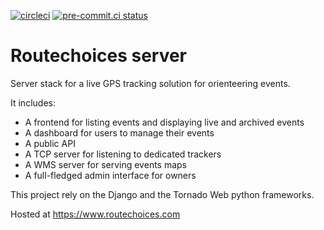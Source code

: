 [![circleci](https://circleci.com/gh/routechoices/routechoices-server.svg?style=shield)](https://circleci.com/gh/routechoices/routechoices-server) [![pre-commit.ci status](https://results.pre-commit.ci/badge/github/routechoices/routechoices-server/master.svg)](https://results.pre-commit.ci/latest/github/routechoices/routechoices-server/master)


Routechoices server
===================

Server stack for a live GPS tracking solution for orienteering events.

It includes:

  - A frontend for listing events and displaying live and archived events
  - A dashboard for users to manage their events
  - A public API
  - A TCP server for listening to dedicated trackers
  - A WMS server for serving events maps
  - A full-fledged admin interface for owners

This project rely on the Django and the Tornado Web python frameworks.

Hosted at https://www.routechoices.com
